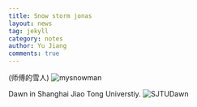 ```yaml
---
title: Snow storm jonas
layout: news
tag: jekyll
category: notes
author: Yu Jiang
comments: true
---
```


(师傅的雪人)
![mysnowman]({{site.url}}/images/posts/2016-01-22-snowman.JPG)

Dawn in Shanghai Jiao Tong Universtiy.
![SJTUDawn]({{site.url}}/images/posts/SJTUDawn.JPG)
